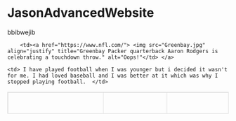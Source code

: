 # JasonAdvancedWebsite
bbibwejib

<html>
	<head>
	<title> Jason's Hobbies </title>
	</head>
<style>
table, td, th {    
    border: 1px solid #ddd;
    text-align: left;
}

table {
    border-collapse: collapse;
    width: 100%;
}

th, td {
    padding: 15px;
}
</style>
</head>
<body>



<table height="50">
  <tr>
    <th> <img src="White.jpg" height="200" align="justify" </th>
    <th>
		 <header>
    <style>
.center {
    text-align: center;
    border: 3px solid green;
}
</style>

<h1>My First Website</h1>
	<h2> Jason's Hobby: Sports</h2>
	<h3> 
		<ol>
			<li> Basketball </li>
			<li> Baseball </li>
			<li> Football </li>
		</ol>
	<h3>
 		 </header>
    </th>
    <th></th>
    
  </tr>
  <tr>
    <td><a href="https://www.nba.com/"><img src="Kobe.jpg" height="200" align="justify" title="Kobe and Shaq look ready and in tune into the game" alt="Oops!"</td>
    <td align="middle">Basketball is a hobby of mine to wath and play. It is such a quick pased game wih such great nd unseen plays. And what is probbly the greatest player in the world, Lebron James, is curently in the NBA with the <a href="https://www.nba.com/lakers/?tmd=1"> Lakers</a> which is my favorite team.</td>
    <td><a href="https://www.nba.com/"><img src="Future.jpg" height="200" align="justify" title="The Future Generation of the Lakers pose for pre-season pictures." alt="Oops!"</td>
  </tr>
  <tr>
    <td><a href="https://www.mlb.com/"> <img src="BaseballBat.jpg" align="justify" title="Two Marucci bats frequently used in the MLB." alt="Oops!"</td> </a>
    <td align="left">Baseball is not only a hobby of mine, but it is also passion. I have played since i was 5 and I wag great at it, which is why I pursued baseball as a sport I'd love to play. <a href="https://www.mlb.com/dodgers"> The Dodgers</a> are my favorite tyeam because i was born in LA and because this team is what got me into playing and loving baseball.</td>
    <td><a href="https://www.mlb.com/"> <img src="Dodgers.jpg" align="justify" title="The Dogers pose for pictures in celebration od beating the Rockies for a spot in the 2018 playoffs." alt="Oops!"</td> </a>

  </tr>
  <tr>
  	<td> Football was another one of my favorite sports and hobbies. I don't like to play foorball but it is certainly fun to watch on TV. I am a <a href="https://www.packers.com/"> Greenbay Packers</a> fan and i root for my team eerytime they play.</td>
        
        <td><a href="https://www.nfl.com/"> <img src="Greenbay.jpg" align="justify" title="Greenbay Packer quarterback Aaron Rodgers is celebrating a touchdown throw." alt="Oops!"</td> </a>
   
	<td> I have played football when I was younger but i decided it wasn't for me. I had loved baseball and I was better at it which was why I stopped playing football.  </td>

</tr>
  <tr>
    <td><img src="White.jpg" height="200" align="justify"</td>
    <td>  <p font family="Jokerman"><center>Jason Flores Period 2 AP Computer Science</center> </p> </td>
    <td></td>
</tr>
</table>

</body>
</html>
